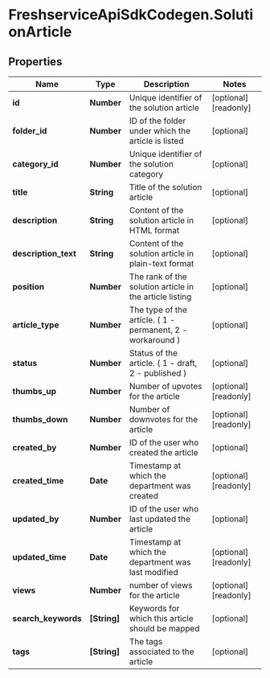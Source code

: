 # FreshserviceApiSdkCodegen.SolutionArticle

## Properties

| Name                 | Type         | Description                                                | Notes                 |
| -------------------- | ------------ | ---------------------------------------------------------- | --------------------- |
| **id**               | **Number**   | Unique identifier of the solution article                  | [optional] [readonly] |
| **folder_id**        | **Number**   | ID of the folder under which the article is listed         | [optional]            |
| **category_id**      | **Number**   | Unique identifier of the solution category                 | [optional]            |
| **title**            | **String**   | Title of the solution article                              | [optional]            |
| **description**      | **String**   | Content of the solution article in HTML format             | [optional]            |
| **description_text** | **String**   | Content of the solution article in plain-text format       | [optional]            |
| **position**         | **Number**   | The rank of the solution article in the article listing    | [optional]            |
| **article_type**     | **Number**   | The type of the article. ( 1 - permanent, 2 - workaround ) | [optional]            |
| **status**           | **Number**   | Status of the article. ( 1 - draft, 2 - published )        | [optional]            |
| **thumbs_up**        | **Number**   | Number of upvotes for the article                          | [optional] [readonly] |
| **thumbs_down**      | **Number**   | Number of downvotes for the article                        | [optional] [readonly] |
| **created_by**       | **Number**   | ID of the user who created the article                     | [optional]            |
| **created_time**     | **Date**     | Timestamp at which the department was created              | [optional] [readonly] |
| **updated_by**       | **Number**   | ID of the user who last updated the article                | [optional]            |
| **updated_time**     | **Date**     | Timestamp at which the department was last modified        | [optional] [readonly] |
| **views**            | **Number**   | number of views for the article                            | [optional] [readonly] |
| **search_keywords**  | **[String]** | Keywords for which this article should be mapped           | [optional]            |
| **tags**             | **[String]** | The tags associated to the article                         | [optional]            |
